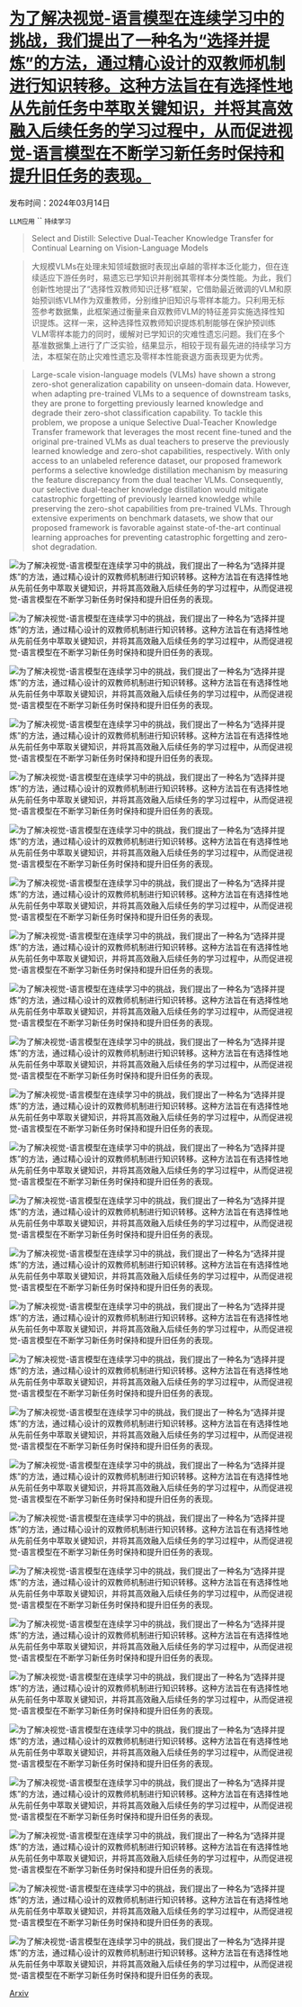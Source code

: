 # [为了解决视觉-语言模型在连续学习中的挑战，我们提出了一种名为“选择并提炼”的方法，通过精心设计的双教师机制进行知识转移。这种方法旨在有选择性地从先前任务中萃取关键知识，并将其高效融入后续任务的学习过程中，从而促进视觉-语言模型在不断学习新任务时保持和提升旧任务的表现。](https://arxiv.org/abs/2403.09296)

发布时间：2024年03月14日

`LLM应用` `` `持续学习`

> Select and Distill: Selective Dual-Teacher Knowledge Transfer for Continual Learning on Vision-Language Models

> 大规模VLMs在处理未知领域数据时表现出卓越的零样本泛化能力，但在连续适应下游任务时，易遗忘已学知识并削弱其零样本分类性能。为此，我们创新性地提出了“选择性双教师知识迁移”框架，它借助最近微调的VLM和原始预训练VLM作为双重教师，分别维护旧知识与零样本能力。只利用无标签参考数据集，此框架通过衡量来自双教师VLM的特征差异实施选择性知识提炼。这样一来，这种选择性双教师知识提炼机制能够在保护预训练VLM零样本能力的同时，缓解对已学知识的灾难性遗忘问题。我们在多个基准数据集上进行了广泛实验，结果显示，相较于现有最先进的持续学习方法，本框架在防止灾难性遗忘及零样本性能衰退方面表现更为优秀。

> Large-scale vision-language models (VLMs) have shown a strong zero-shot generalization capability on unseen-domain data. However, when adapting pre-trained VLMs to a sequence of downstream tasks, they are prone to forgetting previously learned knowledge and degrade their zero-shot classification capability. To tackle this problem, we propose a unique Selective Dual-Teacher Knowledge Transfer framework that leverages the most recent fine-tuned and the original pre-trained VLMs as dual teachers to preserve the previously learned knowledge and zero-shot capabilities, respectively. With only access to an unlabeled reference dataset, our proposed framework performs a selective knowledge distillation mechanism by measuring the feature discrepancy from the dual teacher VLMs. Consequently, our selective dual-teacher knowledge distillation would mitigate catastrophic forgetting of previously learned knowledge while preserving the zero-shot capabilities from pre-trained VLMs. Through extensive experiments on benchmark datasets, we show that our proposed framework is favorable against state-of-the-art continual learning approaches for preventing catastrophic forgetting and zero-shot degradation.

![为了解决视觉-语言模型在连续学习中的挑战，我们提出了一种名为“选择并提炼”的方法，通过精心设计的双教师机制进行知识转移。这种方法旨在有选择性地从先前任务中萃取关键知识，并将其高效融入后续任务的学习过程中，从而促进视觉-语言模型在不断学习新任务时保持和提升旧任务的表现。](../../../paper_images/2403.09296/x1.png)

![为了解决视觉-语言模型在连续学习中的挑战，我们提出了一种名为“选择并提炼”的方法，通过精心设计的双教师机制进行知识转移。这种方法旨在有选择性地从先前任务中萃取关键知识，并将其高效融入后续任务的学习过程中，从而促进视觉-语言模型在不断学习新任务时保持和提升旧任务的表现。](../../../paper_images/2403.09296/x2.png)

![为了解决视觉-语言模型在连续学习中的挑战，我们提出了一种名为“选择并提炼”的方法，通过精心设计的双教师机制进行知识转移。这种方法旨在有选择性地从先前任务中萃取关键知识，并将其高效融入后续任务的学习过程中，从而促进视觉-语言模型在不断学习新任务时保持和提升旧任务的表现。](../../../paper_images/2403.09296/x3.png)

![为了解决视觉-语言模型在连续学习中的挑战，我们提出了一种名为“选择并提炼”的方法，通过精心设计的双教师机制进行知识转移。这种方法旨在有选择性地从先前任务中萃取关键知识，并将其高效融入后续任务的学习过程中，从而促进视觉-语言模型在不断学习新任务时保持和提升旧任务的表现。](../../../paper_images/2403.09296/x4.png)

![为了解决视觉-语言模型在连续学习中的挑战，我们提出了一种名为“选择并提炼”的方法，通过精心设计的双教师机制进行知识转移。这种方法旨在有选择性地从先前任务中萃取关键知识，并将其高效融入后续任务的学习过程中，从而促进视觉-语言模型在不断学习新任务时保持和提升旧任务的表现。](../../../paper_images/2403.09296/x5.png)

![为了解决视觉-语言模型在连续学习中的挑战，我们提出了一种名为“选择并提炼”的方法，通过精心设计的双教师机制进行知识转移。这种方法旨在有选择性地从先前任务中萃取关键知识，并将其高效融入后续任务的学习过程中，从而促进视觉-语言模型在不断学习新任务时保持和提升旧任务的表现。](../../../paper_images/2403.09296/x6.png)

![为了解决视觉-语言模型在连续学习中的挑战，我们提出了一种名为“选择并提炼”的方法，通过精心设计的双教师机制进行知识转移。这种方法旨在有选择性地从先前任务中萃取关键知识，并将其高效融入后续任务的学习过程中，从而促进视觉-语言模型在不断学习新任务时保持和提升旧任务的表现。](../../../paper_images/2403.09296/x7.png)

![为了解决视觉-语言模型在连续学习中的挑战，我们提出了一种名为“选择并提炼”的方法，通过精心设计的双教师机制进行知识转移。这种方法旨在有选择性地从先前任务中萃取关键知识，并将其高效融入后续任务的学习过程中，从而促进视觉-语言模型在不断学习新任务时保持和提升旧任务的表现。](../../../paper_images/2403.09296/fgvc-aircraft.png)

![为了解决视觉-语言模型在连续学习中的挑战，我们提出了一种名为“选择并提炼”的方法，通过精心设计的双教师机制进行知识转移。这种方法旨在有选择性地从先前任务中萃取关键知识，并将其高效融入后续任务的学习过程中，从而促进视觉-语言模型在不断学习新任务时保持和提升旧任务的表现。](../../../paper_images/2403.09296/stanford-cars.png)

![为了解决视觉-语言模型在连续学习中的挑战，我们提出了一种名为“选择并提炼”的方法，通过精心设计的双教师机制进行知识转移。这种方法旨在有选择性地从先前任务中萃取关键知识，并将其高效融入后续任务的学习过程中，从而促进视觉-语言模型在不断学习新任务时保持和提升旧任务的表现。](../../../paper_images/2403.09296/flowers-102.png)

![为了解决视觉-语言模型在连续学习中的挑战，我们提出了一种名为“选择并提炼”的方法，通过精心设计的双教师机制进行知识转移。这种方法旨在有选择性地从先前任务中萃取关键知识，并将其高效融入后续任务的学习过程中，从而促进视觉-语言模型在不断学习新任务时保持和提升旧任务的表现。](../../../paper_images/2403.09296/food-101.png)

![为了解决视觉-语言模型在连续学习中的挑战，我们提出了一种名为“选择并提炼”的方法，通过精心设计的双教师机制进行知识转移。这种方法旨在有选择性地从先前任务中萃取关键知识，并将其高效融入后续任务的学习过程中，从而促进视觉-语言模型在不断学习新任务时保持和提升旧任务的表现。](../../../paper_images/2403.09296/x8.png)

![为了解决视觉-语言模型在连续学习中的挑战，我们提出了一种名为“选择并提炼”的方法，通过精心设计的双教师机制进行知识转移。这种方法旨在有选择性地从先前任务中萃取关键知识，并将其高效融入后续任务的学习过程中，从而促进视觉-语言模型在不断学习新任务时保持和提升旧任务的表现。](../../../paper_images/2403.09296/x9.png)

![为了解决视觉-语言模型在连续学习中的挑战，我们提出了一种名为“选择并提炼”的方法，通过精心设计的双教师机制进行知识转移。这种方法旨在有选择性地从先前任务中萃取关键知识，并将其高效融入后续任务的学习过程中，从而促进视觉-语言模型在不断学习新任务时保持和提升旧任务的表现。](../../../paper_images/2403.09296/x10.png)

![为了解决视觉-语言模型在连续学习中的挑战，我们提出了一种名为“选择并提炼”的方法，通过精心设计的双教师机制进行知识转移。这种方法旨在有选择性地从先前任务中萃取关键知识，并将其高效融入后续任务的学习过程中，从而促进视觉-语言模型在不断学习新任务时保持和提升旧任务的表现。](../../../paper_images/2403.09296/x11.png)

![为了解决视觉-语言模型在连续学习中的挑战，我们提出了一种名为“选择并提炼”的方法，通过精心设计的双教师机制进行知识转移。这种方法旨在有选择性地从先前任务中萃取关键知识，并将其高效融入后续任务的学习过程中，从而促进视觉-语言模型在不断学习新任务时保持和提升旧任务的表现。](../../../paper_images/2403.09296/x12.png)

![为了解决视觉-语言模型在连续学习中的挑战，我们提出了一种名为“选择并提炼”的方法，通过精心设计的双教师机制进行知识转移。这种方法旨在有选择性地从先前任务中萃取关键知识，并将其高效融入后续任务的学习过程中，从而促进视觉-语言模型在不断学习新任务时保持和提升旧任务的表现。](../../../paper_images/2403.09296/x13.png)

![为了解决视觉-语言模型在连续学习中的挑战，我们提出了一种名为“选择并提炼”的方法，通过精心设计的双教师机制进行知识转移。这种方法旨在有选择性地从先前任务中萃取关键知识，并将其高效融入后续任务的学习过程中，从而促进视觉-语言模型在不断学习新任务时保持和提升旧任务的表现。](../../../paper_images/2403.09296/x14.png)

![为了解决视觉-语言模型在连续学习中的挑战，我们提出了一种名为“选择并提炼”的方法，通过精心设计的双教师机制进行知识转移。这种方法旨在有选择性地从先前任务中萃取关键知识，并将其高效融入后续任务的学习过程中，从而促进视觉-语言模型在不断学习新任务时保持和提升旧任务的表现。](../../../paper_images/2403.09296/x15.png)

![为了解决视觉-语言模型在连续学习中的挑战，我们提出了一种名为“选择并提炼”的方法，通过精心设计的双教师机制进行知识转移。这种方法旨在有选择性地从先前任务中萃取关键知识，并将其高效融入后续任务的学习过程中，从而促进视觉-语言模型在不断学习新任务时保持和提升旧任务的表现。](../../../paper_images/2403.09296/x16.png)

![为了解决视觉-语言模型在连续学习中的挑战，我们提出了一种名为“选择并提炼”的方法，通过精心设计的双教师机制进行知识转移。这种方法旨在有选择性地从先前任务中萃取关键知识，并将其高效融入后续任务的学习过程中，从而促进视觉-语言模型在不断学习新任务时保持和提升旧任务的表现。](../../../paper_images/2403.09296/x17.png)

![为了解决视觉-语言模型在连续学习中的挑战，我们提出了一种名为“选择并提炼”的方法，通过精心设计的双教师机制进行知识转移。这种方法旨在有选择性地从先前任务中萃取关键知识，并将其高效融入后续任务的学习过程中，从而促进视觉-语言模型在不断学习新任务时保持和提升旧任务的表现。](../../../paper_images/2403.09296/x18.png)

![为了解决视觉-语言模型在连续学习中的挑战，我们提出了一种名为“选择并提炼”的方法，通过精心设计的双教师机制进行知识转移。这种方法旨在有选择性地从先前任务中萃取关键知识，并将其高效融入后续任务的学习过程中，从而促进视觉-语言模型在不断学习新任务时保持和提升旧任务的表现。](../../../paper_images/2403.09296/x19.png)

![为了解决视觉-语言模型在连续学习中的挑战，我们提出了一种名为“选择并提炼”的方法，通过精心设计的双教师机制进行知识转移。这种方法旨在有选择性地从先前任务中萃取关键知识，并将其高效融入后续任务的学习过程中，从而促进视觉-语言模型在不断学习新任务时保持和提升旧任务的表现。](../../../paper_images/2403.09296/x20.png)

![为了解决视觉-语言模型在连续学习中的挑战，我们提出了一种名为“选择并提炼”的方法，通过精心设计的双教师机制进行知识转移。这种方法旨在有选择性地从先前任务中萃取关键知识，并将其高效融入后续任务的学习过程中，从而促进视觉-语言模型在不断学习新任务时保持和提升旧任务的表现。](../../../paper_images/2403.09296/x21.png)

![为了解决视觉-语言模型在连续学习中的挑战，我们提出了一种名为“选择并提炼”的方法，通过精心设计的双教师机制进行知识转移。这种方法旨在有选择性地从先前任务中萃取关键知识，并将其高效融入后续任务的学习过程中，从而促进视觉-语言模型在不断学习新任务时保持和提升旧任务的表现。](../../../paper_images/2403.09296/x22.png)

![为了解决视觉-语言模型在连续学习中的挑战，我们提出了一种名为“选择并提炼”的方法，通过精心设计的双教师机制进行知识转移。这种方法旨在有选择性地从先前任务中萃取关键知识，并将其高效融入后续任务的学习过程中，从而促进视觉-语言模型在不断学习新任务时保持和提升旧任务的表现。](../../../paper_images/2403.09296/x23.png)

[Arxiv](https://arxiv.org/abs/2403.09296)